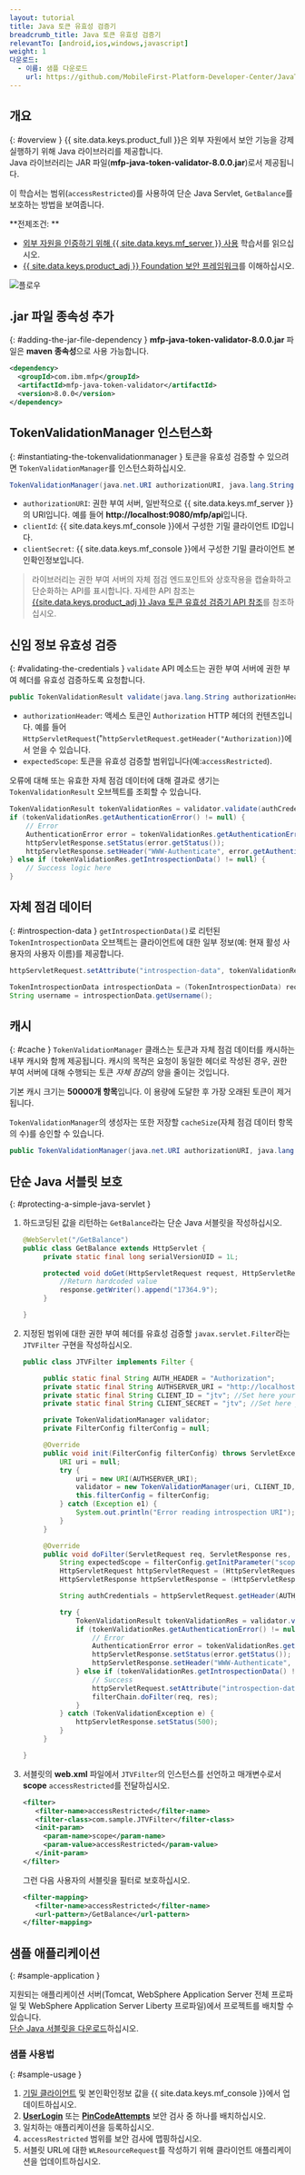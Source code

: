```yaml
---
layout: tutorial
title: Java 토큰 유효성 검증기
breadcrumb_title: Java 토큰 유효성 검증기
relevantTo: [android,ios,windows,javascript]
weight: 1
다운로드:
  - 이름: 샘플 다운로드
    url: https://github.com/MobileFirst-Platform-Developer-Center/JavaTokenValidator/tree/release80
---
```

<!-- NLS_CHARSET=UTF-8 -->
## 개요
{: #overview }
{{ site.data.keys.product_full }}은 외부 자원에서 보안 기능을 강제 실행하기 위해 Java 라이브러리를 제공합니다.   
Java 라이브러리는 JAR 파일(**mfp-java-token-validator-8.0.0.jar**)로서 제공됩니다. 

이 학습서는 범위(`accessRestricted`)를 사용하여 단순 Java Servlet, `GetBalance`를 보호하는 방법을 보여줍니다. 

**전제조건:
**

* [외부 자원을 인증하기 위해 {{ site.data.keys.mf_server }} 사용](../) 학습서를 읽으십시오. 
* [{{ site.data.keys.product_adj }} Foundation 보안 프레임워크](../../)를 이해하십시오. 

![플로우](JTV_flow.jpg)

## .jar 파일 종속성 추가
{: #adding-the-jar-file-dependency }
**mfp-java-token-validator-8.0.0.jar** 파일은 **maven 종속성**으로 사용 가능합니다. 

```xml
<dependency>
  <groupId>com.ibm.mfp</groupId>
  <artifactId>mfp-java-token-validator</artifactId>
  <version>8.0.0</version>
</dependency>
```

## TokenValidationManager 인스턴스화
{: #instantiating-the-tokenvalidationmanager }
토큰을 유효성 검증할 수 있으려면 `TokenValidationManager`를 인스턴스화하십시오. 

```java
TokenValidationManager(java.net.URI authorizationURI, java.lang.String clientId, java.lang.String clientSecret);
```

- `authorizationURI`: 권한 부여 서버, 일반적으로 {{ site.data.keys.mf_server }}의 URI입니다. 예를 들어 **http://localhost:9080/mfp/api**입니다. 
- `clientId`: {{ site.data.keys.mf_console }}에서 구성한 기밀 클라이언트 ID입니다. 
- `clientSecret`: {{ site.data.keys.mf_console }}에서 구성한 기밀 클라이언트 본인확인정보입니다. 

> 라이브러리는 권한 부여 서버의 자체 점검 엔드포인트와 상호작용을 캡슐화하고 단순화하는 API를 표시합니다. 자세한 API 참조는 [{{site.data.keys.product_adj }} Java 토큰 유효성 검증기 API 참조](http://www.ibm.com/support/knowledgecenter/en/SSHS8R_8.0.0/com.ibm.worklight.apiref.doc/apiref/r_mfpf_java_token_validator_api.html?view=kc)를 참조하십시오.

## 신임 정보 유효성 검증
{: #validating-the-credentials }
`validate` API 메소드는 권한 부여 서버에 권한 부여 헤더를 유효성 검증하도록 요청합니다.

```java
public TokenValidationResult validate(java.lang.String authorizationHeader, java.lang.String expectedScope);
```

- `authorizationHeader`: 액세스 토큰인 `Authorization`
HTTP 헤더의 컨텐츠입니다. 예를 들어 `HttpServletRequest`("`httpServletRequest.getHeader("Authorization)`)에서 얻을 수 있습니다. 
- `expectedScope`: 토큰을 유효성 검증할 범위입니다(예:`accessRestricted`).

오류에 대해 또는 유효한 자체 점검 데이터에 대해 결과로 생기는 `TokenValidationResult` 오브젝트를 조회할 수 있습니다.

```java
TokenValidationResult tokenValidationRes = validator.validate(authCredentials, expectedScope);
if (tokenValidationRes.getAuthenticationError() != null) {
    // Error
    AuthenticationError error = tokenValidationRes.getAuthenticationError();
    httpServletResponse.setStatus(error.getStatus());
    httpServletResponse.setHeader("WWW-Authenticate", error.getAuthenticateHeader());
} else if (tokenValidationRes.getIntrospectionData() != null) {
    // Success logic here
}
```                    

## 자체 점검 데이터
{: #introspection-data }
`getIntrospectionData()`로 리턴된 `TokenIntrospectionData` 오브젝트는 클라이언트에 대한 일부 정보(예: 현재 활성 사용자의 사용자 이름)를 제공합니다.

```java
httpServletRequest.setAttribute("introspection-data", tokenValidationRes.getIntrospectionData());
```

```java
TokenIntrospectionData introspectionData = (TokenIntrospectionData) request.getAttribute("introspection-data");
String username = introspectionData.getUsername();
```

## 캐시
{: #cache }
`TokenValidationManager` 클래스는 토큰과 자체 점검 데이터를 캐시하는 내부 캐시와 함께 제공됩니다. 캐시의 목적은 요청이 동일한 헤더로 작성된 경우, 권한 부여 서버에 대해 수행되는 토큰 *자체 점검*의 양을 줄이는 것입니다. 

기본 캐시 크기는 **50000개 항목**입니다. 이 용량에 도달한 후 가장 오래된 토큰이 제거됩니다.   

`TokenValidationManager`의 생성자는 또한 저장할 `cacheSize`(자체 점검 데이터 항목의 수)를 승인할 수 있습니다.

```java
public TokenValidationManager(java.net.URI authorizationURI, java.lang.String clientId, java.lang.String clientSecret, long cacheSize);
```

## 단순 Java 서블릿 보호
{: #protecting-a-simple-java-servlet }
1. 하드코딩된 값을 리턴하는 `GetBalance`라는 단순 Java 서블릿을 작성하십시오.

   ```java
   @WebServlet("/GetBalance")
   public class GetBalance extends HttpServlet {
    	private static final long serialVersionUID = 1L;

    	protected void doGet(HttpServletRequest request, HttpServletResponse response) throws ServletException, IOException {
    		//Return hardcoded value
    		response.getWriter().append("17364.9");
    	}

   }
   ```

2. 지정된 범위에 대한 권한 부여 헤더를 유효성 검증할 `javax.servlet.Filter`라는 `JTVFilter` 구현을 작성하십시오. 

   ```java
   public class JTVFilter implements Filter {

    	public static final String AUTH_HEADER = "Authorization";
    	private static final String AUTHSERVER_URI = "http://localhost:9080/mfp/api"; //Set here your authorization server URI
    	private static final String CLIENT_ID = "jtv"; //Set here your confidential client ID
    	private static final String CLIENT_SECRET = "jtv"; //Set here your confidential client SECRET

    	private TokenValidationManager validator;
    	private FilterConfig filterConfig = null;

    	@Override
    	public void init(FilterConfig filterConfig) throws ServletException {
    		URI uri = null;
    		try {
    			uri = new URI(AUTHSERVER_URI);
    			validator = new TokenValidationManager(uri, CLIENT_ID, CLIENT_SECRET);
    			this.filterConfig = filterConfig;
    		} catch (Exception e1) {
    			System.out.println("Error reading introspection URI");
    		}
    	}

    	@Override
    	public void doFilter(ServletRequest req, ServletResponse res, FilterChain filterChain) throws IOException, ServletException {
    		String expectedScope = filterConfig.getInitParameter("scope");
    		HttpServletRequest httpServletRequest = (HttpServletRequest) req;
    		HttpServletResponse httpServletResponse = (HttpServletResponse) res;

    		String authCredentials = httpServletRequest.getHeader(AUTH_HEADER);

    		try {
    			TokenValidationResult tokenValidationRes = validator.validate(authCredentials, expectedScope);
    			if (tokenValidationRes.getAuthenticationError() != null) {
    				// Error
    				AuthenticationError error = tokenValidationRes.getAuthenticationError();
    				httpServletResponse.setStatus(error.getStatus());
    				httpServletResponse.setHeader("WWW-Authenticate", error.getAuthenticateHeader());
    			} else if (tokenValidationRes.getIntrospectionData() != null) {
    				// Success
    				httpServletRequest.setAttribute("introspection-data", tokenValidationRes.getIntrospectionData());
    				filterChain.doFilter(req, res);
    			}
    		} catch (TokenValidationException e) {
    			httpServletResponse.setStatus(500);
    		}
    	}

   }
   ```

3. 서블릿의 **web.xml** 파일에서 `JTVFilter`의
인스턴스를 선언하고 매개변수로서 **scope** `accessRestricted`를
전달하십시오.

   ```xml
   <filter>
      <filter-name>accessRestricted</filter-name>
      <filter-class>com.sample.JTVFilter</filter-class>
      <init-param>
        <param-name>scope</param-name>
        <param-value>accessRestricted</param-value>
      </init-param>
   </filter>
   ```

   그런 다음 사용자의 서블릿을 필터로 보호하십시오.

   ```xml
   <filter-mapping>
      <filter-name>accessRestricted</filter-name>
      <url-pattern>/GetBalance</url-pattern>
   </filter-mapping>
   ```

## 샘플 애플리케이션
{: #sample-application }

지원되는 애플리케이션 서버(Tomcat, WebSphere Application
Server 전체 프로파일 및 WebSphere Application Server Liberty 프로파일)에서 프로젝트를 배치할 수 있습니다.   
[단순 Java 서블릿을 다운로드](https://github.com/MobileFirst-Platform-Developer-Center/JavaTokenValidator/tree/release80)하십시오.

### 샘플 사용법
{: #sample-usage }
1. [기밀 클라이언트](../#confidential-client) 및 본인확인정보 값을 {{ site.data.keys.mf_console }}에서 업데이트하십시오.
2. **[UserLogin](../../user-authentication/security-check/)** 또는 **[PinCodeAttempts](../../credentials-validation/security-check/)** 보안 검사 중 하나를 배치하십시오. 
3. 일치하는 애플리케이션을 등록하십시오. 
4. `accessRestricted` 범위를 보안 검사에 맵핑하십시오. 
5. 서블릿 URL에 대한 `WLResourceRequest`를 작성하기 위해 클라이언트 애플리케이션을 업데이트하십시오. 

